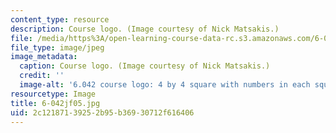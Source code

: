 ```yaml
---
content_type: resource
description: Course logo. (Image courtesy of Nick Matsakis.)
file: /media/https%3A/open-learning-course-data-rc.s3.amazonaws.com/6-042j-mathematics-for-computer-science-fall-2005/2c12187139252b95b36930712f616406_6-042jf05.jpg
file_type: image/jpeg
image_metadata:
  caption: Course logo. (Image courtesy of Nick Matsakis.)
  credit: ''
  image-alt: '6.042 course logo: 4 by 4 square with numbers in each square.'
resourcetype: Image
title: 6-042jf05.jpg
uid: 2c121871-3925-2b95-b369-30712f616406
---
```

